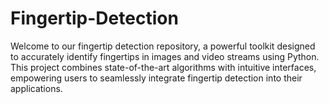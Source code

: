 # Fingertip-Detection
Welcome to our fingertip detection repository, a powerful toolkit designed to accurately identify fingertips in images and video streams using Python. This project combines state-of-the-art algorithms with intuitive interfaces, empowering users to seamlessly integrate fingertip detection into their applications.
